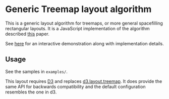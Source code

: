 # Generic Treemap layout algorithm

This is a generic layout algorithm for treemaps, or more general spacefilling rectangular layouts.
It is a JavaScript implementation of the algorithm described [this](http://research.broeksemaatjes.nl/publications/2012-capturing-design-space-sequential-space-filling-layouts.pdf) paper.

See [here]() for an interactive
demonstration along with implementation details.

## Usage

See the samples in `examples/`.

This layout requires [D3](http://mbostock.github.com/d3/) and replaces 
[d3.layout.treemap](https://github.com/mbostock/d3/wiki/Treemap-Layout#wiki-treemap).
It does provide the same API for backwards compatibility and the default configuration resembles the one in d3.